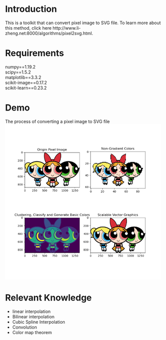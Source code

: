 <h1><b>Introduction</b></h1>
This is a toolkit that can convert pixel image to SVG file. To learn more about this method, click here http://www.li-zheng.net:8000/algorithms/pixel2svg.html.

<h1><b>Requirements</b></h1>
numpy==1.19.2<br>
scipy==1.5.2<br>
matplotlib==3.3.2<br>
scikit-image==0.17.2<br>
scikit-learn==0.23.2

<h1><b>Demo</b></h1>
The process of converting a pixel image to SVG file<br>
<img src="https://github.com/LizhengMathAi/pixel2SVG/blob/main/Figure_1.png" />

<h1><b>Relevant Knowledge</b></h1>
<ul>
    <li>linear interpolation
    <li>Bilinear interpolation
    <li>Cubic Spline Interpolation
    <li>Convolution
    <li>Color map theorem
</ul>
